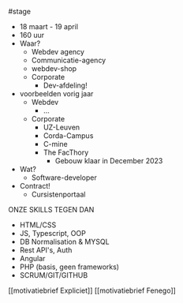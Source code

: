 #stage
- 18 maart - 19 april
- 160 uur
- Waar?
	- Webdev agency
	- Communicatie-agency
	- webdev-shop
	- Corporate
		- Dev-afdeling!
- voorbeelden vorig jaar
	- Webdev
		- ...
	- Corporate
		- UZ-Leuven
		- Corda-Campus
		- C-mine
		- The FacThory
			- Gebouw klaar in December 2023
- Wat?
	- Software-developer
- Contract!
	- Cursistenportaal

ONZE SKILLS TEGEN DAN
- HTML/CSS
- JS, Typescript, OOP
- DB Normalisation & MYSQL
- Rest API's, Auth
- Angular
- PHP (basis, geen frameworks)
- SCRUM/GIT/GITHUB

[[motivatiebrief Expliciet]]
[[motivatiebrief Fenego]]

